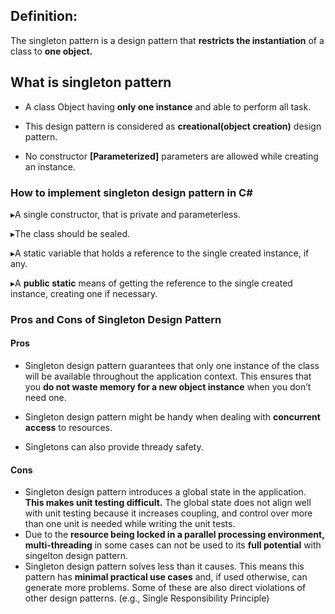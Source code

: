 ## Definition: 
The singleton pattern is a design pattern that **restricts the instantiation** of a class to **one object.**

## What is singleton pattern

- A class Object having **only one instance** and able to perform all task.

- This design pattern is considered as **creational(object creation)** design pattern.

- No constructor **[Parameterized]** parameters are allowed while creating an instance.


### How to implement singleton design pattern in C#

▸A single constructor, that is private and parameterless.

▸The class should be sealed.

▸A static variable that holds a reference to the single created instance, if any.

▸A **public static** means of getting the reference to the single created instance, creating one if necessary.

### Pros and Cons of Singleton Design Pattern
#### Pros
- Singleton design pattern guarantees that only one instance of the class will be available throughout the application context. This ensures that you **do not waste memory for a new object instance** when you don’t need one.

- Singleton design pattern might be handy when dealing with **concurrent access** to resources. 
- Singletons can also provide thready safety.

#### Cons
- Singleton design pattern introduces a global state in the application. **This makes unit testing difficult.** The global state does not align well with unit testing because it increases coupling, and control over more than one unit is needed while writing the unit tests.
- Due to the **resource being locked in a parallel processing environment, multi-threading** in some cases can not be used to its **full potential** with singelton design pattern.
- Singleton design pattern solves less than it causes. This means this pattern has **minimal practical use cases** and, if used otherwise, can generate more problems. Some of these are also direct violations of other design patterns. (e.g., Single Responsibility Principle)
